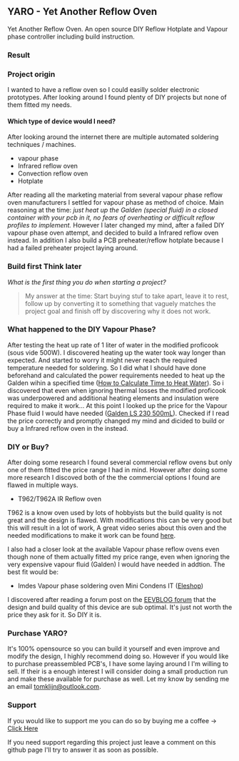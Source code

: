 ## YARO - Yet Another Reflow Oven
Yet Another Reflow Oven. An open source DIY Reflow Hotplate and Vapour phase controller including build instruction. 

### Result

### Project origin
I wanted to have a reflow oven so I could easilly solder electronic prototypes. After looking around I found plenty of DIY projects but none of them fitted my needs.
#### Which type of device would I need?
After looking around the internet there are multiple automated soldering techniques / machines.
- vapour phase
- Infrared reflow oven
- Convection reflow oven
- Hotplate

After reading all the marketing material from several vapour phase reflow oven manufacturers I settled for vapour phase as method of choice. Main reasoning at the time: _just heat up the Galden (special fluid) in a closed container with your pcb in it, no fears of overheating or difficult reflow profiles to implement._
However I later changed my mind, after a failed DIY vapour phase oven attempt, and decided to build a Infrared reflow oven instead. In addition I also build a PCB preheater/reflow hotplate because I had a failed preheater project laying around.

### Build first Think later
_What is the first thing you do when starting a project?_

> My answer at the time: Start buying stuf to take apart, leave it to rest, follow up by converting it to something that vaguely matches the project goal and finish off by discovering why it does not work.

### What happened to the DIY Vapour Phase?
After testing the heat up rate of 1 liter of water in the modified proficook (sous vide 500W).
I discovered heating up the water took way longer than expected. And started to worry it might never reach the required temperature needed for soldering. So I did what I should have done beforehand and calculated the power requirements needed to heat up the Galden wihin a specified time ([How to Calculate Time to Heat Water](https://sciencing.com/calculate-time-heat-water-8028611.html)).
So i discovered that even when ignoring thermal losses the modified proficook was underpowered and additional heating elements and insulation were required to make it work...
At this point I looked up the price for the Vapour Phase fluid I would have needed ([Galden LS 230 500mL](https://www.eleshop.nl/vapour-phase-galden-ls-230-vloeistof-500ml.html)). Checked if I read the price correctly and promptly changed my mind and dicided to build or buy a Infrared reflow oven in the instead.

### DIY or Buy?
After doing some research I found several commercial reflow ovens but only one of them fitted the price range I had in mind. However after doing some more research I discoved both of the  the commercial options I found are flawed in multiple ways.

* T962/T962A IR Reflow oven

T962 is a know oven used by lots of hobbyists but the build quality is not great and the design is flawed. 
With modifications this can be very good but this will result in a lot of work, A great video series about this oven and the needed modifications to make it work can be found [here](https://www.youtube.com/watch?v=qVKl5L92t_A&list=PLzvLbUxGuZ-zK_24L4maC1OOX__b6bArA).

I also had a closer look at the available Vapour phase reflow ovens even though none of them actually fitted my price range, even when ignoring the very expensive vapour fluid (Galden) I would have needed in addtion. The best fit would be:
* Imdes Vapour phase soldering oven Mini Condens IT ([Eleshop](https://www.eleshop.nl/vapour-phase-soldeeroven-mini-condens-it.html))

I discovered after reading a forum post on the [EEVBLOG forum](https://www.eevblog.com/forum/reviews/finally!!-vapor-phase-reflow-oven-in-reach-of-the-diy-hobbyist!!!/) that the design and build quality of this device are sub optimal. It's just not worth the price they ask for it.
So DIY it is.

### Purchase YARO?
It's 100% opensource so you can build it yourself and even improve and modify the design, I highly recommend doing so. However if you would like to purchase preassembled PCB's, I have some laying around I I'm willing to sell. If their is a enough interest I will consider doing a small production run and make these available for purchase as well. Let my know by sending me an email tomklijn@outlook.com.
### Support
If you would like to support me you can do so by buying me a coffee -> [Click Here](http://buymeacoffee.com/tomklijn) 

If you need support regarding this project just leave a comment on this github page I'll try to answer it as soon as possible.
